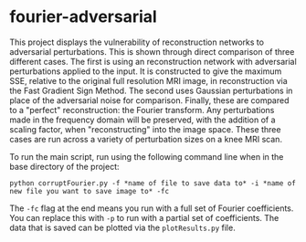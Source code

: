 # fourier-adversarial

This project displays the vulnerability of reconstruction networks to adversarial perturbations. This is shown through direct comparison of three different cases. The first is using an reconstruction network with adversarial perturbations applied to the input. It is constructed to give the maximum SSE, relative to the original full resolution MRI image, in reconstruction via the Fast Gradient Sign Method. The second uses Gaussian perturbations in place of the adversarial noise for comparison. Finally, these are compared to a "perfect" reconstruction: the Fourier transform. Any perturbations made in the frequency domain will be preserved, with the addition of a scaling factor, when "reconstructing" into the image space. These three cases are run across a variety of perturbation sizes on a knee MRI scan. 

To run the main script, run using the following command line when in the base directory of the project:
```
python corruptFourier.py -f *name of file to save data to* -i *name of new file you want to save image to* -fc
```

The `-fc` flag at the end means you run with a full set of Fourier coefficients. You can replace this with `-p` to run with a partial set of coefficients. The data that is saved can be plotted via the `plotResults.py` file. 

